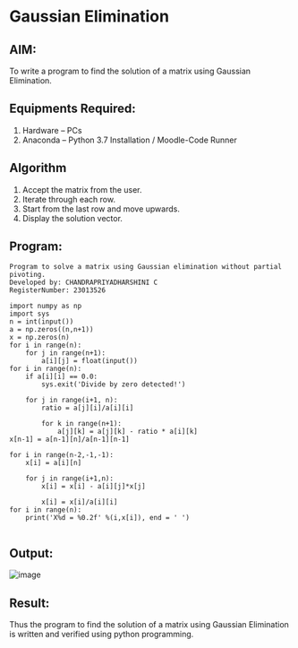 # Gaussian Elimination

## AIM:
To write a program to find the solution of a matrix using Gaussian Elimination.

## Equipments Required:
1. Hardware – PCs
2. Anaconda – Python 3.7 Installation / Moodle-Code Runner

## Algorithm
1. Accept the matrix from the user.
2. Iterate through each row.
3. Start from the last row and move upwards. 
4. Display the solution vector.

## Program:
```
Program to solve a matrix using Gaussian elimination without partial pivoting.
Developed by: CHANDRAPRIYADHARSHINI C
RegisterNumber: 23013526

import numpy as np
import sys
n = int(input())
a = np.zeros((n,n+1))
x = np.zeros(n)
for i in range(n):
    for j in range(n+1):
        a[i][j] = float(input())
for i in range(n):
    if a[i][i] == 0.0:
        sys.exit('Divide by zero detected!')
        
    for j in range(i+1, n):
        ratio = a[j][i]/a[i][i]
        
        for k in range(n+1):
            a[j][k] = a[j][k] - ratio * a[i][k]
x[n-1] = a[n-1][n]/a[n-1][n-1]       
        
for i in range(n-2,-1,-1):
    x[i] = a[i][n] 
    
    for j in range(i+1,n):
        x[i] = x[i] - a[i][j]*x[j]
         
        x[i] = x[i]/a[i][i]
for i in range(n):
    print('X%d = %0.2f' %(i,x[i]), end = ' ')
 

```

## Output:
![image](https://github.com/Bosevennila/Gaussian/assets/144870486/f9415a08-48dc-4188-9a9a-f25e799509f6)




## Result:
Thus the program to find the solution of a matrix using Gaussian Elimination is written and verified using python programming.

